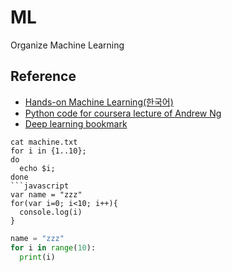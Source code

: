 # ML
Organize Machine Learning<br>
## Reference
* [Hands-on Machine Learning(한국어)](https://github.com/Hahnnz/Hands_on_ML-Kor)
* [Python code for coursera lecture of Andrew Ng](https://github.com/JWarmenhoven/Coursera-Machine-Learning)
* [Deep learning bookmark](https://github.com/bbongcol/deep-learning-bookmarks)
```console
cat machine.txt
for i in {1..10};
do
  echo $i;
done
```javascript
var name = "zzz"
for(var i=0; i<10; i++){
  console.log(i)
}
```
```python
name = "zzz"
for i in range(10):
  print(i)
```
